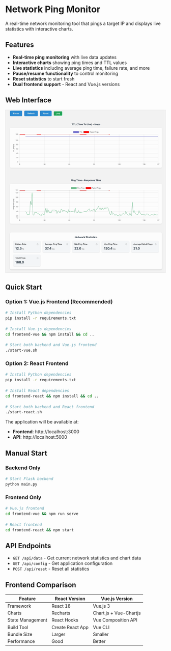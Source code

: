 # Network Ping Monitor

A real-time network monitoring tool that pings a target IP and displays live statistics with interactive charts.

## Features

- **Real-time ping monitoring** with live data updates
- **Interactive charts** showing ping times and TTL values
- **Live statistics** including average ping time, failure rate, and more
- **Pause/resume functionality** to control monitoring
- **Reset statistics** to start fresh
- **Dual frontend support** - React and Vue.js versions

## Web Interface

![Ping Monitor Demo](ping_monitor_demo.gif)

## Quick Start

### Option 1: Vue.js Frontend (Recommended)

```bash
# Install Python dependencies
pip install -r requirements.txt

# Install Vue.js dependencies
cd frontend-vue && npm install && cd ..

# Start both backend and Vue.js frontend
./start-vue.sh
```

### Option 2: React Frontend

```bash
# Install Python dependencies
pip install -r requirements.txt

# Install React dependencies
cd frontend-react && npm install && cd ..

# Start both backend and React frontend
./start-react.sh
```

The application will be available at:
- **Frontend**: http://localhost:3000
- **API**: http://localhost:5000

## Manual Start

### Backend Only

```bash
# Start Flask backend
python main.py
```

### Frontend Only

```bash
# Vue.js frontend
cd frontend-vue && npm run serve

# React frontend
cd frontend-react && npm start
```

## API Endpoints

- `GET /api/data` - Get current network statistics and chart data
- `GET /api/config` - Get application configuration
- `POST /api/reset` - Reset all statistics

## Frontend Comparison

| Feature | React Version | Vue.js Version |
|---------|---------------|----------------|
| Framework | React 18 | Vue.js 3 |
| Charts | Recharts | Chart.js + Vue-Chartjs |
| State Management | React Hooks | Vue Composition API |
| Build Tool | Create React App | Vue CLI |
| Bundle Size | Larger | Smaller |
| Performance | Good | Better |